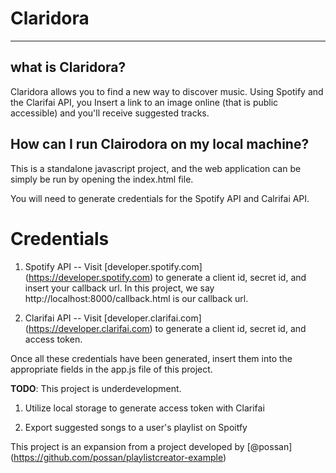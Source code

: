 # Claridora

----
## what is Claridora?

Claridora allows you to find a new way to discover music. Using Spotify and the Clarifai API, you Insert a link to an image online (that is public accessible) and you'll receive suggested tracks.

## How can I run Clairodora on my local machine?
This is a standalone javascript project, and the web application can be simply be run by opening the index.html file.

You will need to generate credentials for the Spotify API and Calrifai API.

# Credentials

1. Spotify API -- Visit  [developer.spotify.com] (https://developer.spotify.com) to generate a client id, secret id, and insert your callback url. In this project, we say http://localhost:8000/callback.html is our callback url.

2. Clarifai API --  Visit  [developer.clarifai.com] (https://developer.clarifai.com) to generate a client id, secret id, and access token.

Once all these credentials have been generated,  insert them into the appropriate fields in the app.js file of this project.

**TODO**: This project is underdevelopment.

1. Utilize local storage to generate access token with Clarifai

2. Export suggested songs to a user's playlist on Spoitfy




This project is an expansion from a project developed by [@possan] (https://github.com/possan/playlistcreator-example)
